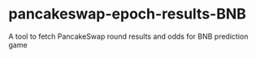 # pancakeswap-epoch-results-BNB
A tool to fetch PancakeSwap round results and odds for BNB prediction game
